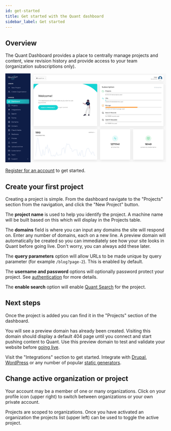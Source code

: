 ```yaml
---
id: get-started
title: Get started with the Quant dashboard
sidebar_label: Get started
---
```


## Overview

The Quant Dashboard provides a place to centrally manage projects and content, view revision history and provide access to your team (organization subscriptions only).

![Quant Dashboard](/img/quant-dashboard-overview.jpg)

[Register for an account](https://dashboard.quantcdn.io/register) to get started.

## Create your first project

Creating a project is simple. From the dashboard navigate to the "Projects" section from the navigation, and click the "New Project" button.

The **project name** is used to help you identify the project. A machine name will be built based on this which will display in the Projects table.

The **domains** field is where you can input any domains the site will respond on. Enter any number of domains, each on a new line. A preview domain will automatically be created so you can immediately see how your site looks in Quant before going live. Don't worry, you can always add these later.

The **query parameters** option will allow URLs to be made unique by query parameter (for example `/blog?page-2`). This is enabled by default.

The **username and password** options will optionally password protect your project. See [authentication](/docs/dashboard/authentication) for more details.

The **enable search** option will enable [Quant Search](/docs/dashboard/search) for the project.

## Next steps

Once the project is added you can find it in the "Projects" section of the dashboard.

You will see a preview domain has already been created. Visiting this domain should display a default 404 page until you connect and start pushing content to Quant. Use this preview domain to test and validate your website before [going live](/docs/golive).

Visit the "Integrations" section to get started. Integrate with [Drupal](/docs/integrations/drupal), [WordPress](/docs/integrations/wordpress) or any number of popular [static generators](/docs/cli/get-started).

## Change active organization or project

Your account may be a member of one or many organizations. Click on your profile icon (upper right) to switch between organizations or your own private account.

Projects are scoped to organizations. Once you have activated an organization the projects list (upper left) can be used to toggle the active project.
